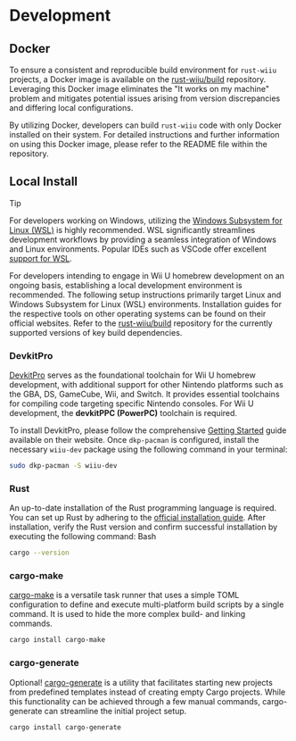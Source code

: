 # Development

## Docker

To ensure a consistent and reproducible build environment for `rust-wiiu` projects, a Docker image is available on the [rust-wiiu/build](https://github.com/rust-wiiu/build) repository. Leveraging this Docker image eliminates the "It works on my machine" problem and mitigates potential issues arising from version discrepancies and differing local configurations.

By utilizing Docker, developers can build `rust-wiiu` code with only Docker installed on their system. For detailed instructions and further information on using this Docker image, please refer to the README file within the repository.

## Local Install

> [!TIP]
> For developers working on Windows, utilizing the [Windows Subsystem for Linux (WSL)](https://learn.microsoft.com/windows/wsl/about) is highly recommended. WSL significantly streamlines development workflows by providing a seamless integration of Windows and Linux environments. Popular IDEs such as VSCode offer excellent [support for WSL](https://code.visualstudio.com/docs/remote/wsl).

For developers intending to engage in Wii U homebrew development on an ongoing basis, establishing a local development environment is recommended. The following setup instructions primarily target Linux and Windows Subsystem for Linux (WSL) environments. Installation guides for the respective tools on other operating systems can be found on their official websites. Refer to the [rust-wiiu/build](https://github.com/rust-wiiu/build) repository for the currently supported versions of key build dependencies.

### DevkitPro

[DevkitPro](https://devkitpro.org/) serves as the foundational toolchain for Wii U homebrew development, with additional support for other Nintendo platforms such as the GBA, DS, GameCube, Wii, and Switch. It provides essential toolchains for compiling code targeting specific Nintendo consoles. For Wii U development, the **devkitPPC (PowerPC)** toolchain is required.

To install DevkitPro, please follow the comprehensive [Getting Started](https://devkitpro.org/wiki/Getting_Started) guide available on their website. Once `dkp-pacman` is configured, install the necessary `wiiu-dev` package using the following command in your terminal:

```bash
sudo dkp-pacman -S wiiu-dev
```

### Rust

An up-to-date installation of the Rust programming language is required. You can set up Rust by adhering to the [official installation guide](https://www.rust-lang.org/tools/install). After installation, verify the Rust version and confirm successful installation by executing the following command:
Bash

```bash
cargo --version
```

### cargo-make

[cargo-make](https://github.com/sagiegurari/cargo-make) is a versatile task runner that uses a simple TOML configuration to define and execute multi-platform build scripts by a single command. It is used to hide the more complex build- and linking commands.

```bash
cargo install cargo-make
```

### cargo-generate

Optional! [cargo-generate](https://github.com/cargo-generate/cargo-generate) is a utility that facilitates starting new projects from predefined templates instead of creating empty Cargo projects. While this functionality can be achieved through a few manual commands, cargo-generate can streamline the initial project setup.

```bash
cargo install cargo-generate
```
